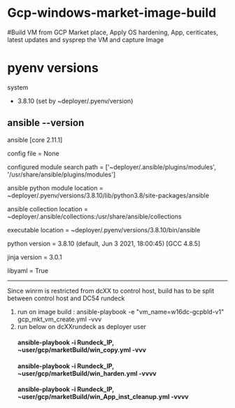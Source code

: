 # Gcp-windows-market-image-build
#Build VM from GCP Market place, Apply OS hardening, App, ceriticates, latest updates and sysprep the VM and capture Image
# pyenv versions
  system
* 3.8.10 (set by ~deployer/.pyenv/version)

## ansible --version

ansible [core 2.11.1]

config file = None

configured module search path = ['~deployer/.ansible/plugins/modules', '/usr/share/ansible/plugins/modules']

ansible python module location = ~deployer/.pyenv/versions/3.8.10/lib/python3.8/site-packages/ansible

ansible collection location = ~deployer/.ansible/collections:/usr/share/ansible/collections

executable location = ~deployer/.pyenv/versions/3.8.10/bin/ansible

python version = 3.8.10 (default, Jun  3 2021, 18:00:45) [GCC 4.8.5]

jinja version = 3.0.1

libyaml = True

-------------
Since winrm is restricted from dcXX to control host, build has to be split between control host and DC54 rundeck
1) run on image build : ansible-playbook -e "vm_name=w16dc-gcpbld-v1" gcp_mkt_vm_create.yml -vvv
2) run below on dcXXrundeck as deployer user
	#### ansible-playbook -i Rundeck_IP, ~user/gcp/marketBuild/win_copy.yml -vvv
	#### ansible-playbook -i Rundeck_IP, ~user/gcp/marketBuild/win_harden.yml -vvvv
	#### ansible-playbook -i Rundeck_IP, ~user/gcp/marketBuild/win_App_inst_cleanup.yml -vvvv
